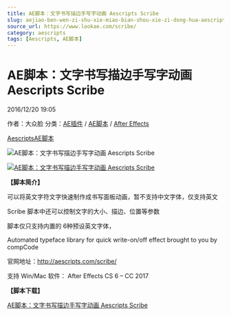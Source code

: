 ```yaml
---
title: AE脚本：文字书写描边手写字动画 Aescripts Scribe
slug: aejiao-ben-wen-zi-shu-xie-miao-bian-shou-xie-zi-dong-hua-aescripts-scribe
source_url: https://www.lookae.com/scribe/
category: aescripts
tags: [Aescripts, AE脚本]
---
```

# AE脚本：文字书写描边手写字动画 Aescripts Scribe

2016/12/20 19:05

作者：大众脸
分类：[AE插件](https://www.lookae.com/after-effects/aechajian/) / [AE脚本](https://www.lookae.com/after-effects/aescripts/) / [After Effects](https://www.lookae.com/after-effects/)

[Aescripts](https://www.lookae.com/tag/aescripts/)[AE脚本](https://www.lookae.com/tag/ae%e8%84%9a%e6%9c%ac/)

![AE脚本：文字书写描边手写字动画 Aescripts Scribe](https://img.alicdn.com/imgextra/i4/705956171/TB2rL7OaM0kpuFjSspdXXX4YXXa_!!705956171.gif "AE脚本：文字书写描边手写字动画 Aescripts Scribe-LookAE.com")

[![AE脚本：文字书写描边手写字动画 Aescripts Scribe](https://www.lookae.com/wp-content/uploads/2016/12/Scribe.jpg "AE脚本：文字书写描边手写字动画 Aescripts Scribe-LookAE.com")](https://www.lookae.com/wp-content/uploads/2016/12/Scribe.jpg)

**【脚本简介】**

可以将英文字符文字快速制作成书写面板动画，暂不支持中文字体，仅支持英文

Scribe 脚本中还可以控制文字的大小、描边、位置等参数

脚本仅只支持内置的 6种预设英文字体，

Automated typeface library for quick write-on/off effect brought to you by compCode

官网地址：http://aescripts.com/scribe/

支持 Win/Mac 软件： After Effects CS 6 – CC 2017

**【脚本下载】**

[AE脚本：文字书写描边手写字动画 Aescripts Scribe](https://lookae.ctfile.com/fs/mhm164292132)
